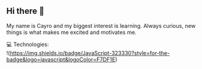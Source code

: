 ## Hi there 👋

My name is Cayro and my biggest interest is learning. Always curious, new things is what makes me excited and motivates me.

💻 Technologies: <br>
!(https://img.shields.io/badge/JavaScript-323330?style=for-the-badge&logo=javascript&logoColor=F7DF1E)
